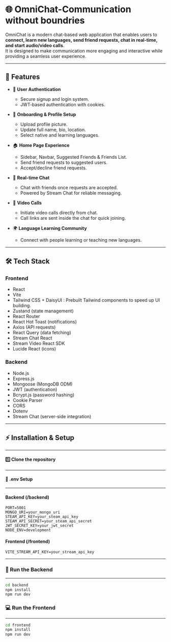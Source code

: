 # 🌐 OmniChat-Communication without boundries

OmniChat is a modern chat-based web application that enables users to **connect, learn new languages,
send friend requests, chat in real-time, and start audio/video calls**.  
It is designed to make communication more engaging and interactive while providing a seamless user experience.

---

## 🚀 Features

- 🔑 **User Authentication**  
  - Secure signup and login system.  
  - JWT-based authentication with cookies.

- 👤 **Onboarding & Profile Setup**  
  - Upload profile picture.  
  - Update full name, bio, location.  
  - Select native and learning languages.

- 🏠 **Home Page Experience**  
  - Sidebar, Navbar, Suggested Friends & Friends List.  
  - Send friend requests to suggested users.  
  - Accept/decline friend requests.  

- 💬 **Real-time Chat**  
  - Chat with friends once requests are accepted.  
  - Powered by Stream Chat for reliable messaging.  

- 🎥 **Video Calls**  
  - Initiate video calls directly from chat.  
  - Call links are sent inside the chat for quick joining.  

- 🌍 **Language Learning Community**  
  - Connect with people learning or teaching new languages.  

---

## 🛠️ Tech Stack

### **Frontend**
- React
- Vite
- Tailwind CSS + DaisyUI : Prebuilt Tailwind components to speed up UI building.
- Zustand (state management)  
- React Router  
- React Hot Toast (notifications)  
- Axios (API requests)  
- React Query (data fetching)  
- Stream Chat React  
- Stream Video React SDK  
- Lucide React (icons)

### **Backend**
- Node.js  
- Express.js  
- Mongoose (MongoDB ODM)  
- JWT (authentication)  
- Bcrypt.js (password hashing)  
- Cookie Parser  
- CORS  
- Dotenv  
- Stream Chat (server-side integration)

---

## ⚡ Installation & Setup
----

#### 1️⃣ Clone the repository

----

#### 🧪 .env Setup
----

####  Backend (/backend)
```env
PORT=5001
MONGO_URI=your_mongo_uri
STEAM_API_KEY=your_steam_api_key
STEAM_API_SECRET=your_steam_api_secret
JWT_SECRET_KEY=your_jwt_secret
NODE_ENV=development
```

####  Frontend (/frontend)
```.env
VITE_STREAM_API_KEY=your_stream_api_key
```

---

### 🔧 Run the Backend
----

```bash
cd backend
npm install
npm run dev
```

### 💻 Run the Frontend
----

```bash
cd frontend
npm install
npm run dev
```

